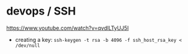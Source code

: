 # devops / SSH

https://www.youtube.com/watch?v=qvdlLTyUJ5I

- creating a key: `ssh-keygen -t rsa -b 4096 -f ssh_host_rsa_key < /dev/null`

